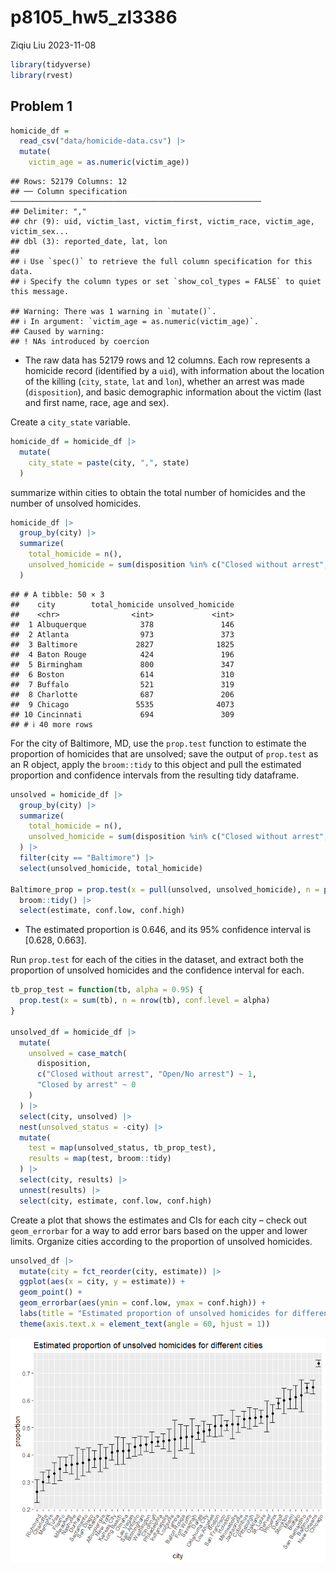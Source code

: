 p8105_hw5_zl3386
================
Ziqiu Liu
2023-11-08

``` r
library(tidyverse)
library(rvest)
```

## Problem 1

``` r
homicide_df = 
  read_csv("data/homicide-data.csv") |>
  mutate(
    victim_age = as.numeric(victim_age))
```

    ## Rows: 52179 Columns: 12
    ## ── Column specification ────────────────────────────────────────────────────────
    ## Delimiter: ","
    ## chr (9): uid, victim_last, victim_first, victim_race, victim_age, victim_sex...
    ## dbl (3): reported_date, lat, lon
    ## 
    ## ℹ Use `spec()` to retrieve the full column specification for this data.
    ## ℹ Specify the column types or set `show_col_types = FALSE` to quiet this message.

    ## Warning: There was 1 warning in `mutate()`.
    ## ℹ In argument: `victim_age = as.numeric(victim_age)`.
    ## Caused by warning:
    ## ! NAs introduced by coercion

- The raw data has 52179 rows and 12 columns. Each row represents a
  homicide record (identified by a `uid`), with information about the
  location of the killing (`city`, `state`, `lat` and `lon`), whether an
  arrest was made (`disposition`), and basic demographic information
  about the victim (last and first name, race, age and sex).

Create a `city_state` variable.

``` r
homicide_df = homicide_df |>
  mutate(
    city_state = paste(city, ",", state)
  )
```

summarize within cities to obtain the total number of homicides and the
number of unsolved homicides.

``` r
homicide_df |>
  group_by(city) |>
  summarize(
    total_homicide = n(),
    unsolved_homicide = sum(disposition %in% c("Closed without arrest", "Open/No arrest"))
  )
```

    ## # A tibble: 50 × 3
    ##    city        total_homicide unsolved_homicide
    ##    <chr>                <int>             <int>
    ##  1 Albuquerque            378               146
    ##  2 Atlanta                973               373
    ##  3 Baltimore             2827              1825
    ##  4 Baton Rouge            424               196
    ##  5 Birmingham             800               347
    ##  6 Boston                 614               310
    ##  7 Buffalo                521               319
    ##  8 Charlotte              687               206
    ##  9 Chicago               5535              4073
    ## 10 Cincinnati             694               309
    ## # ℹ 40 more rows

For the city of Baltimore, MD, use the `prop.test` function to estimate
the proportion of homicides that are unsolved; save the output of
`prop.test` as an R object, apply the `broom::tidy` to this object and
pull the estimated proportion and confidence intervals from the
resulting tidy dataframe.

``` r
unsolved = homicide_df |>
  group_by(city) |>
  summarize(
    total_homicide = n(),
    unsolved_homicide = sum(disposition %in% c("Closed without arrest", "Open/No arrest"))
  ) |>
  filter(city == "Baltimore") |>
  select(unsolved_homicide, total_homicide) 

Baltimore_prop = prop.test(x = pull(unsolved, unsolved_homicide), n = pull(unsolved, total_homicide)) |>
  broom::tidy() |>
  select(estimate, conf.low, conf.high)
```

- The estimated proportion is 0.646, and its 95% confidence interval is
  \[0.628, 0.663\].

Run `prop.test` for each of the cities in the dataset, and extract both
the proportion of unsolved homicides and the confidence interval for
each.

``` r
tb_prop_test = function(tb, alpha = 0.95) {
  prop.test(x = sum(tb), n = nrow(tb), conf.level = alpha)
}

unsolved_df = homicide_df |>
  mutate(
    unsolved = case_match(
      disposition,
      c("Closed without arrest", "Open/No arrest") ~ 1,
      "Closed by arrest" ~ 0
    )
  ) |>
  select(city, unsolved) |>
  nest(unsolved_status = -city) |>
  mutate(
    test = map(unsolved_status, tb_prop_test),
    results = map(test, broom::tidy)
  ) |>
  select(city, results) |>
  unnest(results) |>
  select(city, estimate, conf.low, conf.high)
```

Create a plot that shows the estimates and CIs for each city – check out
`geom_errorbar` for a way to add error bars based on the upper and lower
limits. Organize cities according to the proportion of unsolved
homicides.

``` r
unsolved_df |>
  mutate(city = fct_reorder(city, estimate)) |> 
  ggplot(aes(x = city, y = estimate)) +
  geom_point() +
  geom_errorbar(aes(ymin = conf.low, ymax = conf.high)) +
  labs(title = "Estimated proportion of unsolved homicides for different cities", y = "proportion") +
  theme(axis.text.x = element_text(angle = 60, hjust = 1)) 
```

![](p8105_hw5_zl3386_files/figure-gfm/unnamed-chunk-6-1.png)<!-- -->
